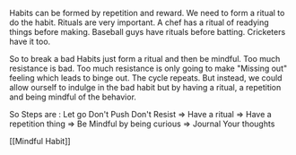 Habits can be formed by repetition and reward. We need to form a ritual to do the habit. Rituals are very important. A chef has a ritual of readying things before making. Baseball guys have rituals before batting. Cricketers have it too. 

So to break a bad Habits just form a ritual and then be mindful. Too much resistance is bad. Too much resistance is only going to make "Missing out" feeling which leads to binge out. The cycle repeats. But instead, we could allow ourself to indulge in the bad habit but by having a ritual, a repetition and being mindful of the behavior. 

So Steps are : 
 Let go Don't Push Don't Resist => Have a ritual => Have a repetition thing => Be Mindful by being curious => Journal Your thoughts




[[Mindful Habit]]
